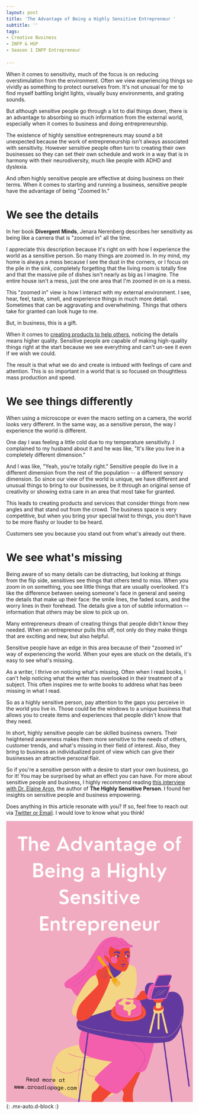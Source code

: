 ```yaml
---
layout: post
title: 'The Advantage of Being a Highly Sensitive Entrepreneur '
subtitle: ''
tags:
- Creative Business
- INFP & HSP
- Season 1 INFP Entrepreneur

---
```

When it comes to sensitivity, much of the focus is on reducing overstimulation from the environment. Often we view experiencing things so vividly as something to protect ourselves from. It's not unusual for me to find myself battling bright lights, visually busy environments, and grating sounds.

But although sensitive people go through a lot to dial things down, there is an advantage to absorbing so much information from the external world, especially when it comes to business and doing entrepreneurship.

The existence of highly sensitive entrepreneurs may sound a bit unexpected because the work of entrepreneurship isn't always associated with sensitivity. However sensitive people often turn to creating their own businesses so they can set their own schedule and work in a way that is in harmony with their neurodiversity, much like people with ADHD and dyslexia.

And often highly sensitive people are effective at doing business on their terms. When it comes to starting and running a business, sensitive people have the advantage of being "Zoomed In."

# We see the details

In her book **Divergent Minds**, Jenara Nerenberg describes her sensitivity as being like a camera that is "zoomed in" all the time.

I appreciate this description because it's right on with how I experience the world as a sensitive person. So many things are zoomed in. In my mind, my home is always a mess because I see the dust in the corners, or I focus on the pile in the sink, completely forgetting that the living room is totally fine and that the massive pile of dishes isn't nearly as big as I imagine. The entire house isn't a mess, just the one area that I'm zoomed in on is a mess.

This "zoomed in" view is how I interact with my external environment. I see, hear, feel, taste, smell, and experience things in much more detail. Sometimes that can be aggravating and overwhelming. Things that others take for granted can look huge to me.

But, in business, this is a gift.

When it comes to [creating products to help others](https://arcadiapage.com/2021-04-29-the-one-tip-that-made-me-a-much-better-infp-entrepreneur/), noticing the details means higher quality. Sensitive people are capable of making high-quality things right at the start because we see everything and can't un-see it even if we wish we could.

The result is that what we do and create is imbued with feelings of care and attention. This is so important in a world that is so focused on thoughtless mass production and speed.

# We see things differently

When using a microscope or even the macro setting on a camera, the world looks very different. In the same way, as a sensitive person, the way I experience the world is different.

One day I was feeling a little cold due to my temperature sensitivity. I complained to my husband about it and he was like, "It's like you live in a completely different dimension."

And I was like, "Yeah, you're totally right." Sensitive people do live in a different dimension from the rest of the population -- a different sensory dimension. So since our view of the world is unique, we have different and unusual things to bring to our businesses, be it through an original sense of creativity or showing extra care in an area that most take for granted.

This leads to creating products and services that consider things from new angles and that stand out from the crowd. The business space is very competitive, but when you bring your special twist to things, you don't have to be more flashy or louder to be heard.

Customers see you because you stand out from what's already out there.

# We see what's missing

Being aware of so many details can be distracting, but looking at things from the flip side, sensitives see things that others tend to miss. When you zoom in on something, you see little things that are usually overlooked. It's like the difference between seeing someone's face in general and seeing the details that make up their face: the smile lines, the faded scars, and the worry lines in their forehead. The details give a ton of subtle information -- information that others may be slow to pick up on.

Many entrepreneurs dream of creating things that people didn't know they needed. When an entrepreneur pulls this off, not only do they make things that are exciting and new, but also helpful.

Sensitive people have an edge in this area because of their "zoomed in" way of experiencing the world. When your eyes are stuck on the details, it's easy to see what's missing.

As a writer, I thrive on noticing what's missing. Often when I read books, I can't help noticing what the writer has overlooked in their treatment of a subject. This often inspires me to write books to address what has been missing in what I read.

So as a highly sensitive person, pay attention to the gaps you perceive in the world you live in. Those could be the windows to a unique business that allows you to create items and experiences that people didn't know that they need.

In short, highly sensitive people can be skilled business owners. Their heightened awareness makes them more sensitive to the needs of others, customer trends, and what's missing in their field of interest. Also, they bring to business an individualized point of view which can give their businesses an attractive personal flair.

So if you're a sensitive person with a desire to start your own business, go for it! You may be surprised by what an effect you can have. For more about sensitive people and business, I highly recommend reading [this interview with Dr. Elaine Aron](https://www.forbes.com/sites/melodywilding/2020/04/13/why-highly-sensitive-people-make-the-best-leaders-according-to-a-psychologist/?sh=479b6abd5db9), the author of **The Highly Sensitive Person**. I found her insights on sensitive people and business empowering.

Does anything in this article resonate with you? If so, feel free to reach out via [Twitter or Email](https://arcadiapage.com/talk/). I would love to know what you think!

![](/uploads/highly-sensitive-entrepreneur-advantage.png){: .mx-auto.d-block :}